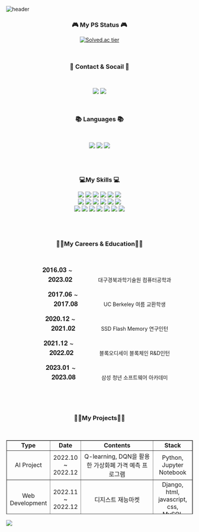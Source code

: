 
![header](https://capsule-render.vercel.app/api?type=Waving&height=200&color=timeAuto&text=Wonkyun&nbsp;World&section=header&animation=scaleIn&fontSize=50)

    
    
<div align="center">
<!--   <pre class="java" data-ke-language="java" data-ke-type="codeblock">
    <code class="hljs">
      <span class="hljs-function">
        <span class="hljs-keyword">class Programmer</span>
      </span>
    </code>
  </pre> -->

  
  <h3 align="center"><b>🎮 My PS Status 🎮</b></h3>
  
  [![Solved.ac tier](http://mazassumnida.wtf/api/v2/generate_badge?boj=wjddnjsrbs97)](https://solved.ac/wjddnjsrbs97)  
   
  </br>  
    
  <h3 align="center"><b>💌 Contact & Socail 💌 </b></h3>
  </br>
  <p align="center">
  <a href="https://velog.io/@1_kyun/series" target="_blank">
  <img src="http://img.shields.io/badge/-Velog-20c997?style=for-the-badge&link=https://velog.io/@1_kyun/series"/></a>
  </a>
  <a href="mailto:wjddnjsrbs97@gmail.com" target="_blank">
    <img src="https://img.shields.io/badge/Google-EA4335?style=for-the-badge&logo=gmail&logoColor=white"/>
  </a>
  </p>
  
  </br>
  
  <h3 align="center"><b>📚 Languages 📚</b></h3>
  </br>
  <p align="center">
  <img src="https://img.shields.io/badge/python-3776AB?style=for-the-badge&logo=python&logoColor=ffdd54"/>
  <img src="https://img.shields.io/badge/c++-%2300599C.svg?style=for-the-badge&logo=c%2B%2B&logoColor=white"/>
  <img src="https://img.shields.io/badge/Java-007396?style=for-the-badge&logo=OpenJDK&logoColor=white"/>
  </p>
  
  </br>
  </br>
  
  <h3 align="center"><b>💻My Skills 💻</b></h3>
  <div display="flex">
      <img src="https://img.shields.io/badge/Spring-6DB33F?style=for-the-badge&logo=spring&logoColor=white"/>
      <img src="https://img.shields.io/badge/SpringBoot-6DB33F?style=for-the-badge&logo=springboot&logoColor=white"/>
      <img src="https://img.shields.io/badge/Gradle-02303A?style=for-the-badge&logo=gradle&logoColor=white"/>
      <img src="https://img.shields.io/badge/vue.js-4FC08D?style=for-the-badge&logo=vue.js&logoColor=white"> 
      <img src="https://img.shields.io/badge/MySql-4479A1?style=for-the-badge&logo=mysql&logoColor=white"/>
      <img src="https://img.shields.io/badge/Amazon EC2-FF9900?style=for-the-badge&logo=amazonec2&logoColor=white"/>
        </br>
      <img src="https://img.shields.io/badge/Amazon RDS-527FFF?style=for-the-badge&logo=amazonrds&logoColor=white"/>
      <img src="https://img.shields.io/badge/amazonaws-232F3E?style=for-the-badge&logo=amazon aws&logoColor=white"> 
      <img src="https://img.shields.io/badge/html5-E34F26?style=for-the-badge&logo=html5&logoColor=white"> 
      <img src="https://img.shields.io/badge/css-1572B6?style=for-the-badge&logo=css3&logoColor=white"> 
      <img src="https://img.shields.io/badge/javascript-3572B6?style=for-the-badge&logo=javascript&logoColor=white"> 
      <img src="https://img.shields.io/badge/bootstrap-7952B3?style=for-the-badge&logo=bootstrap&logoColor=white">
          </br>
      <img src="https://img.shields.io/badge/jenkins-D24939?style=for-the-badge&logo=jenkins&logoColor=white">
      <img src="https://img.shields.io/badge/jpa-6DB33F?style=for-the-badge&logo=spring&logoColor=white">
      <img src="https://img.shields.io/badge/docker-2496ED?style=for-the-badge&logo=docker&logoColor=white">
      <img src="https://img.shields.io/badge/socket.io-010101?style=for-the-badge&logo=socket.io&logoColor=white">
      <img src="https://img.shields.io/badge/redis-DC382D?style=for-the-badge&logo=redis&logoColor=white">
      <img src="https://img.shields.io/badge/Amazon S3-569A31?style=for-the-badge&logo=Amazon s3&logoColor=white">
      <img src="https://img.shields.io/badge/nginx-009639?style=for-the-badge&logo=nginx&logoColor=white">  
        
  </div>
  </br>
  </br>
  </br>
    <h3 align="center"><b>👩‍🎓My Careers & Education👩‍🎓</b></h3> </br>
<div>
    <p>
        <span style="font-family: 'Helvetica Neue', sans-serif; font-size: 18px; font-weight: bold; text-align: right; width: 120px; display: inline-block; margin-right: 50px; ">2016.03 ~ 2023.02</span> &nbsp;&nbsp;&nbsp;
        대구경북과학기술원 컴퓨터공학과
    </p>
    <p>
        <span style="font-family: 'Helvetica Neue', sans-serif; font-size: 18px; font-weight: bold; text-align: right; width: 120px; display: inline-block; margin-right: 50px;">2017.06 ~ 2017.08</span> &nbsp;&nbsp;&nbsp;
        UC Berkeley 여름 교환학생
    </p>
    <p>
        <span style="font-family: 'Helvetica Neue', sans-serif; font-size: 18px; font-weight: bold; text-align: right; width: 120px; display: inline-block; margin-right: 50px;">2020.12 ~ 2021.02</span> &nbsp;&nbsp;&nbsp;
        SSD Flash Memory 연구인턴
    </p>
    <p>
        <span style="font-family: 'Helvetica Neue', sans-serif; font-size: 18px; font-weight: bold; text-align: right; width: 120px; display: inline-block; margin-right: 50px;">2021.12 ~ 2022.02</span> &nbsp;&nbsp;&nbsp;
        블록오디세이 블록체인 R&D인턴
    </p>
    <p>
        <span style="font-family: 'Helvetica Neue', sans-serif; font-size: 18px; font-weight: bold; text-align: right; width: 120px; display: inline-block; margin-right: 50px;">2023.01 ~ 2023.08</span> &nbsp;&nbsp;&nbsp;
        삼성 청년 소프트웨어 아카데미
    </p>
</div>

  </br>
  </br>
  </br>
    <h3 align="center"><b>🐱‍🏍My Projects🐱‍🏍</b></h3> </br>
    <table style="border-collapse: collapse; width: 100%; height: 200px;"border="1" data-ke-align="center" align = "center">
  <tbody>
    <tr style="height: 20px;">
      <td style="width: 14%; height: 20px; text-align: center;font-weight: 800;"><b>Type</b> </td>
      <td style="width: 15%; height: 20px; text-align: center;font-weight: 800;"><b>Date</b></td>
      <td style="width: 60%; height: 20px; text-align: center;font-weight: 800;"><b>Contents</b></td>
      <td style="width: 11%; height: 20px; text-align: center;font-weight: 800;"><b>Stack</b></td>
    </tr>
    <tr style="height: 20px;">
      <td style="width: 14%; height: 20px; text-align: center;">AI Project</td>
      <td style="width: 15%; height: 20px; text-align: center;">2022.10<br>~ 2022.12</td>
      <td style="width: 60%; height: 20px; text-align: center;">Q-learning, DQN을 활용한 가상화폐 가격 예측 프로그램</td>
      <td style="width: 11%; height: 20px; text-align: center;">Python, Jupyter Notebook</td>
    </tr>
    <tr style="height: 20px;">
      <td style="width: 14%; height: 20px; text-align: center;">Web<br>Development</td>
      <td style="width: 15%; height: 20px; text-align: center;">2022.11<br> ~ 2022.12</td>
      <td style="width: 60%; height: 20px; text-align: center;">디지스트 재능마켓</td>
      <td style="width: 11%; height: 20px; text-align: center;">Django, html, javascript, css, MySQL</td>
    </tr>
    <tr style="height: 20px;">
      <td style="width: 14%; height: 20px; text-align: center;">Web<br>Development</td>
      <td style="width: 15%; height: 20px; text-align: center;">2023.05 ~ 2023.06</td>
      <td style="width: 60%; height: 20px; text-align: center;">HomeGuys : 부동산 정보 제공 사이트 개발</td>
      <td style="width: 11%; height: 20px; text-align: center;">SpringBoot, Vue.js, MySQL</td>
    </tr>
    <tr style="height: 20px;">
      <td style="width: 14%; height: 20px; text-align: center;">App<br>Development</td>
      <td style="width: 15%; height: 20px; text-align: center;">2023.06 ~ 2023.08</td>
      <td style="width: 60%; height: 20px; text-align: center;">GumiInsider :<br>아카데미 학생들을 위한 SNS앱 서비스</td>
      <td style="width: 11%; height: 20px; text-align: center;">SpringBoot, React.js, Android, groom container, MySQL</td>
    </tr>
    <tr style="height: 20px;">
      <td style="width: 14%; height: 20px; text-align: center;">Web<br>Development & DevOps</td>
      <td style="width: 15%; height: 20px; text-align: center;">2023.07 ~ 2023.05</td>
      <td style="width: 60%; height: 20px; text-align: center;">MoneyMoa :<br>금융 예적금 비교분석 SNS</td>
      <td style="width: 11%; height: 20px; text-align: center;">SpringBoot, Vue.js3 AWS EC2, Docker, Jenkins, AWS S3, Redis, MongoDB, NGINX</td>
    </tr>
  </tbody>
</table>
  
  
 
</div>

<img src="https://capsule-render.vercel.app/api?type=waving&color=timeAuto&height=150&section=footer"/> 
